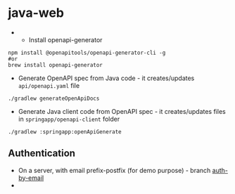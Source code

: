 # java-web

* * Install openapi-generator
```
npm install @openapitools/openapi-generator-cli -g
#or
brew install openapi-generator
```

* Generate OpenAPI spec from Java code - it creates/updates `api/openapi.yaml` file
```
./gradlew generateOpenApiDocs
```

* Generate Java client code from OpenAPI spec - it creates/updates files in `springapp/openapi-client` folder
```
./gradlew :springapp:openApiGenerate
```

## Authentication
* On a server, with email prefix-postfix (for demo purpose) - branch [auth-by-email](https://github.com/satr/java-web/tree/auth-by-email)
* 